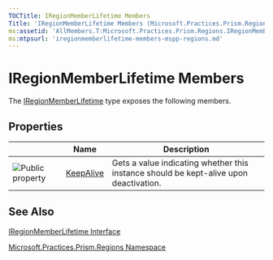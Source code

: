 ```yaml
---
TOCTitle: IRegionMemberLifetime Members
Title: 'IRegionMemberLifetime Members (Microsoft.Practices.Prism.Regions)'
ms:assetid: 'AllMembers.T:Microsoft.Practices.Prism.Regions.IRegionMemberLifetime'
ms:mtpsurl: 'iregionmemberlifetime-members-mspp-regions.md'
---
```


# IRegionMemberLifetime Members

The [IRegionMemberLifetime](https://msdn.microsoft.com/en-us/library/microsoft.practices.prism.regions.iregionmemberlifetime(v=pandp.50)) type exposes the following members.

## Properties

<table>

<thead>
<tr class="header">
<th> </th>
<th>Name</th>
<th>Description</th>
</tr>
</thead>
<tbody>
<tr class="odd">
<td><img src="https://msdn.microsoft.com/en-us/Gg405480.pubproperty(en-us,PandP.50).gif" title="Public property" /></td>
<td><a href="https://msdn.microsoft.com/library/microsoft.practices.prism.regions.iregionmemberlifetime.keepalive">KeepAlive</a></td>
<td><div class="summary">
Gets a value indicating whether this instance should be kept-alive upon deactivation.
</div></td>
</tr>
</tbody>
</table>

## See Also

[IRegionMemberLifetime Interface](https://msdn.microsoft.com/en-us/library/microsoft.practices.prism.regions.iregionmemberlifetime(v=pandp.50))

[Microsoft.Practices.Prism.Regions Namespace](https://msdn.microsoft.com/en-us/library/microsoft.practices.prism.regions(v=pandp.50))
